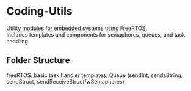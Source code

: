 # Coding-Utils

Utility modules for embedded systems using FreeRTOS.  
Includes templates and components for semaphores, queues, and task handling.

## Folder Structure

freeRTOS: basic task,handler templates, Queue (sendInt, sendsString, sendStruct, sendReceiveStruct/wSemaphores)

